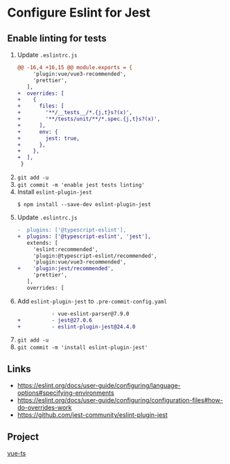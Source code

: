 # Configure Eslint for Jest

## Enable linting for tests

1. Update `.eslintrc.js`
    ```diff
    @@ -16,4 +16,15 @@ module.exports = {
         'plugin:vue/vue3-recommended',
         'prettier',
       ],
    +  overrides: [
    +    {
    +      files: [
    +        '**/__tests__/*.{j,t}s?(x)',
    +        '**/tests/unit/**/*.spec.{j,t}s?(x)',
    +      ],
    +      env: {
    +        jest: true,
    +      },
    +    },
    +  ],
     }
    ```
1. `git add -u`
1. `git commit -m 'enable jest tests linting'`
1. Install `eslint-plugin-jest`
    ```console
    $ npm install --save-dev eslint-plugin-jest
    ```
1. Update `.eslintrc.js`
    ```diff
    -  plugins: ['@typescript-eslint'],
    +  plugins: ['@typescript-eslint', 'jest'],
       extends: [
         'eslint:recommended',
         'plugin:@typescript-eslint/recommended',
         'plugin:vue/vue3-recommended',
    +    'plugin:jest/recommended',
         'prettier',
       ],
       overrides: [
    ```
1. Add `eslint-plugin-jest` to `.pre-commit-config.yaml`
    ```diff
               - vue-eslint-parser@7.9.0
    +          - jest@27.0.6
    +          - eslint-plugin-jest@24.4.0
    ```
1. `git add -u`
1. `git commit -m 'install eslint-plugin-jest'`

## Links

-   https://eslint.org/docs/user-guide/configuring/language-options#specifying-environments
-   https://eslint.org/docs/user-guide/configuring/configuration-files#how-do-overrides-work
-   https://github.com/jest-community/eslint-plugin-jest

## Project

[vue-ts](https://github.com/imomaliev/vue-ts)
